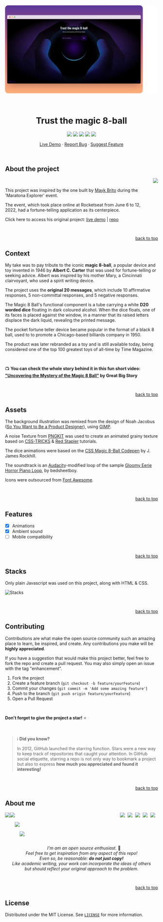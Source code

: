 <p align="center">
  <a href="[https://github.com/othneildrew/Best-README-Template](https://bpires.github.io/magic-8-ball/)" target="_blank"><img src="./assets/img/demo.png" /></a>
</p>
<br>

<h1 align="center">
Trust the magic 8-ball
</h1>

<p align="center">
<img src="https://img.shields.io/badge/PRs-welcome-5c0bcd.svg"/>
<img src="https://img.shields.io/github/license/bpires/magic-8-ball?color=5c0bcd"/>
<img src="https://img.shields.io/github/repo-size/bpires/magic-8-ball?color=5c0bcd"/>
<img src="https://img.shields.io/github/last-commit/bpires/magic-8-ball?color=5c0bcd"/>
<img src="https://img.shields.io/github/languages/count/bpires/magic-8-ball?color=5c0bcd"/>
</p>

<p align="center">
<a href="https://bpires.github.io/magic-8-ball/" target="_blank">Live Demo</a>
·
<a href="https://github.com/bpires/magic-8-ball/issues" target="_blank">Report Bug</a>
·
<a href="https://github.com/bpires/magic-8-ball/issues" target="_blank">Suggest Feature</a>
</p>



<br>

## About the project

<div><img align="right" height="125em" src="https://user-images.githubusercontent.com/86871991/173279082-c13966f1-3bb3-4b92-aa44-1e40599f2b67.png">
<br>

<p align="left">
    This project was inspired by the one built by <a href="https://github.com/maykbrito" target="_blank">Mayk Brito</a> during the 'Maratona Explorer' event.
</p>
  <p align="left">
   The event, which took place online at Rocketseat from June 6 to 12, 2022, had a fortune-telling application as its centerpiece.
</p>
<p  align="left">Click here to access his original project: <a href="https://maykrbrito.github.io/maratona-explorer-1" target="_blank">live demo</a> | <a href="https://github.com/maykrbrito/maratona-explorer-1" target="_blank">repo</a>
</p>


<br>
<p align="right"><a href="#top">back to top</a></p>  
  

## Context 

My take was to pay tribute to the iconic **magic 8-ball**, a popular device and toy invented in 1946 by **Albert C. Carter** that was used for fortune-telling or seeking advice. Albert was inspired by his mother Mary, a Cincinnati clairvoyant, who used a spirit writing device.
  
The project uses the **original 20 messages**, which include 10 affirmative responses, 5 non-committal responses, and 5 negative responses.

The Magic 8 Ball's functional component is a tube carrying a white **D20 worded dice** floating in dark coloured alcohol. When the dice floats, one of its faces is placed against the window, in a manner that its raised letters displace the dark liquid, revealing the printed message.

The pocket fortune teller device became popular in the format of a black 8 ball, used to to promote a Chicago-based billiards company in 1950. 
  
The product was later rebranded as a toy and is still available today, being considered one of the top 100 greatest toys of all-time by Time Magazine.

<br>

📺 **You can check the whole story behind it in this fun short video: ["Uncovering the Mystery of the Magic 8 Ball"](https://www.youtube.com/watch?v=vZRrg6Nl-1E) by Great Big Story**

<br>
<p align="right"><a href="#top">back to top</a></p>  

## Assets

The background illustration was remixed from the design of Noah Jacobus ([So You Want to Be a Product Designer](https://dribbble.com/shots/5446009-So-You-Want-to-Be-a-Product-Designer/attachments/1187731?mode=media)), using [GIMP](https://www.gimp.org/).
  
A noise Texture from [PNGKIT](https://www.pngkit.com/downpic/u2w7r5u2t4e6y3a9_24-jun-2015-noise-texture-png-transparent/) was used to create an animated grainy texture based on [CSS-TRICKS](https://css-tricks.com/snippets/css/animated-grainy-texture/) & [Red Stapler](https://redstapler.co/css-film-grain-effect/) tutorials.

The dice animations were based on the [CSS Magic 8-Ball Codepen](https://codepen.io/rockhill/pen/vYdawJ) by J. James Rockhill.

The soundtrack is an [Audacity](https://www.audacityteam.org/)-modified loop of the sample [Gloomy Eerie Horror Piano Loop](https://samplefocus.com/samples/gloomy-eerie-horror-piano-loop), by bedsheetboy.

Icons were outsourced from [Font Awesome](https://fontawesome.com/).

<br>
<p align="right"><a href="#top">back to top</a></p>  
  
## Features
* [x] Animations
* [x] Ambient sound
* [ ] Mobile compatibility  
  
<br>
<p align="right"><a href="#top">back to top</a></p>  
  
## Stacks

Only plain Javascript was used on this project, along with HTML & CSS.  
  
![Stacks](https://skillicons.dev/icons?i=html,css,js&theme=light)

<br>
<p align="right"><a href="#top">back to top</a></p>  
  
## Contributing

Contributions are what make the open source community such an amazing place to learn, be inspired, and create. Any contributions you make will be **highly appreciated**.

If you have a suggestion that would make this project better, feel free to fork the repo and create a pull request. You may also simply open an issue with the tag "enhancement".

1. Fork the project
2. Create a feature branch (`git checkout -b feature/yourFeature`)
3. Commit your changes (`git commit -m 'Add some amazing feature'`)
4. Push to the branch (`git push origin feature/yourFeature`)
5. Open a Pull Request

<br>

**Don't forget to give the project a star!** ⭐   

<br> 
 
> ℹ️ **Did you know?**
> 
> In 2012, GitHub launched the starring function.
> Stars were a new way to keep track of repositories that caught your attention.
> In GitHub social etiquette, starring a repo is not only way to bookmark a project but also to express **how much you appreciated and found it interesting!**

<br>
<p align="right"><a href="#top">back to top</a></p>  

  
## About me

<div>
<a href="https://discord.com/users/690807885617430558" target="_blank"><img align="right" width="25px" src="https://raw.githubusercontent.com/danielcranney/readme-generator/main/public/icons/socials/discord.svg" />
<a href="https://www.polywork.com/rafaelbpires" target="_blank"><img align="right" width="25px" src="https://github.com/danielcranney/profileme-dev/blob/main/public/icons/socials/polywork.svg" />
<a href="https://bpires.hashnode.dev/" target="_blank"><img align="right" width="25px" src="https://raw.githubusercontent.com/danielcranney/readme-generator/main/public/icons/socials/hashnode.svg" />    
<a href="https://www.twitter.com/rafaelbpires" target="_blank"><img align="right" width="25px" src="https://raw.githubusercontent.com/danielcranney/readme-generator/main/public/icons/socials/twitter.svg" />
<a href="https://www.linkedin.com/in/rafaelbpires" target="_blank"><img align="right" width="25px" src="https://raw.githubusercontent.com/danielcranney/readme-generator/main/public/icons/socials/linkedin.svg" />
      
</div>

<div display="inline-block">
  
<a href="https://www.linkedin.com/in/rafaelbpires" target="_blank"><img align="left" height="115em" src="https://user-images.githubusercontent.com/86871991/172057152-983b5c18-7082-4d54-9075-356208b9bc65.png"></a>

</div>  
<div display="inline-block">

<img align="left" height="35em" src="https://forthebadge.com/images/badges/powered-by-coffee.svg"> <br/>
>  
<img align="left" height="35em" src="https://forthebadge.com/images/badges/built-with-love.svg"> <br/>
>
<a href="https://www.linkedin.com/in/rafaelbpires" target="_blank"><img align="left" height="35em" src="https://user-images.githubusercontent.com/86871991/172058253-ca542177-e0a4-4db0-8ac8-017f6e12b268.png"></a><br/>

</div>  

##
  
<div align="center"  display="inline-block">

<i> I'm am an open source enthusiast.</i> 🌱
<br/><i>Feel free to get inspiration from any aspect of this repo! 
  <br/>Even so, be reasonable: <strong>do not just copy!</strong>
<br/>Like academic writing, your work can incorporate the ideas of others 
<br>but should reflect your original approach to the problem.</i>

</div>
  
<br>
<p align="right"><a href="#top">back to top</a></p>  
    
## License

Distributed under the MIT License. See [`LICENSE`](https://github.com/bpires/magic-8-ball/blob/main/LICENSE) for more information.

<br>
